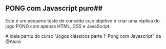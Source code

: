 ## PONG com Javascript puro##
Este é um pequeno teste de conceito cujo objetivo é criar uma réplica do jogo PONG com apenas HTML, CSS e JavaScript.

A ideia partiu do curso "Jogos clássicos parte 1: Pong com Javascript" da @Alura